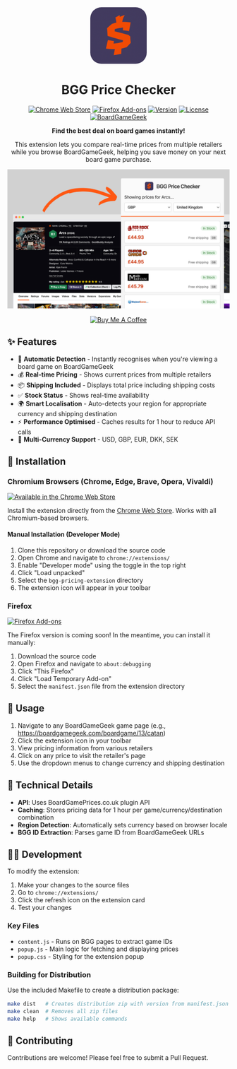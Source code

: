 <div align="center">
  <img src="bgg-pricing-icon.png" alt="BGG Price Checker Logo" width="128" height="128" style="border-radius: 25px;">
  
  # BGG Price Checker
  
  [![Chrome Web Store](https://img.shields.io/badge/Chrome-Web%20Store-4285F4?style=for-the-badge&logo=google-chrome&logoColor=white)](https://chromewebstore.google.com/detail/bgg-price-checker/badhhgecpgddfoebdpiokchnfjadcihi)
  [![Firefox Add-ons](https://img.shields.io/badge/Firefox-Coming%20Soon-FF7139?style=for-the-badge&logo=firefox&logoColor=white)](#firefox-add-ons)
  [![Version](https://img.shields.io/badge/version-1.0.0-green?style=for-the-badge)](https://github.com/kkjdaniel/bgg-pricing-extension)
  [![License](https://img.shields.io/badge/license-MIT-blue?style=for-the-badge)](LICENSE)
  [![BoardGameGeek](https://img.shields.io/badge/BoardGameGeek-Compatible-FF6600?style=for-the-badge)](https://boardgamegeek.com)
  
  **Find the best deal on board games instantly!** 
  
  This extension lets you compare real-time prices from multiple retailers while you browse BoardGameGeek, helping you save money on your next board game purchase.
  
  ![Extension Screenshot](extension-screenshot.png)
  
  <a href="https://www.buymeacoffee.com/kkjdaniel" target="_blank"><img src="https://cdn.buymeacoffee.com/buttons/v2/default-yellow.png" alt="Buy Me A Coffee" style="height: 60px !important;width: 217px !important;" ></a>
</div>

## ✨ Features

- 🎯 **Automatic Detection** - Instantly recognises when you're viewing a board game on BoardGameGeek
- 💰 **Real-time Pricing** - Shows current prices from multiple retailers
- 📦 **Shipping Included** - Displays total price including shipping costs
- ✅ **Stock Status** - Shows real-time availability
- 🌍 **Smart Localisation** - Auto-detects your region for appropriate currency and shipping destination
- ⚡ **Performance Optimised** - Caches results for 1 hour to reduce API calls
- 💱 **Multi-Currency Support** - USD, GBP, EUR, DKK, SEK

## 🚀 Installation

### Chromium Browsers (Chrome, Edge, Brave, Opera, Vivaldi)

[![Available in the Chrome Web Store](https://img.shields.io/badge/Chrome%20Web%20Store-Install-4285F4?style=for-the-badge&logo=google-chrome&logoColor=white)](https://chromewebstore.google.com/detail/bgg-price-checker/badhhgecpgddfoebdpiokchnfjadcihi)

Install the extension directly from the [Chrome Web Store](https://chromewebstore.google.com/detail/bgg-price-checker/badhhgecpgddfoebdpiokchnfjadcihi). Works with all Chromium-based browsers.

#### Manual Installation (Developer Mode)

1. Clone this repository or download the source code
2. Open Chrome and navigate to `chrome://extensions/`
3. Enable "Developer mode" using the toggle in the top right
4. Click "Load unpacked"
5. Select the `bgg-pricing-extension` directory
6. The extension icon will appear in your toolbar

### Firefox

[![Firefox Add-ons](https://img.shields.io/badge/Firefox%20Add--ons-Coming%20Soon-FF7139?style=for-the-badge&logo=firefox&logoColor=white)](#)

The Firefox version is coming soon! In the meantime, you can install it manually:

1. Download the source code
2. Open Firefox and navigate to `about:debugging`
3. Click "This Firefox" 
4. Click "Load Temporary Add-on"
5. Select the `manifest.json` file from the extension directory

## 📖 Usage

1. Navigate to any BoardGameGeek game page (e.g., https://boardgamegeek.com/boardgame/13/catan)
2. Click the extension icon in your toolbar
3. View pricing information from various retailers
4. Click on any price to visit the retailer's page
5. Use the dropdown menus to change currency and shipping destination

## 🔧 Technical Details

- **API**: Uses BoardGamePrices.co.uk plugin API
- **Caching**: Stores pricing data for 1 hour per game/currency/destination combination
- **Region Detection**: Automatically sets currency based on browser locale
- **BGG ID Extraction**: Parses game ID from BoardGameGeek URLs

## 👨‍💻 Development

To modify the extension:

1. Make your changes to the source files
2. Go to `chrome://extensions/`
3. Click the refresh icon on the extension card
4. Test your changes

### Key Files

- `content.js` - Runs on BGG pages to extract game IDs
- `popup.js` - Main logic for fetching and displaying prices
- `popup.css` - Styling for the extension popup

### Building for Distribution

Use the included Makefile to create a distribution package:

```bash
make dist   # Creates distribution zip with version from manifest.json
make clean  # Removes all zip files
make help   # Shows available commands
```

## 🤝 Contributing

Contributions are welcome! Please feel free to submit a Pull Request.

